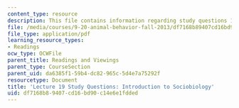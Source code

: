 ```yaml
---
content_type: resource
description: This file contains information regarding study questions 19.
file: /media/courses/9-20-animal-behavior-fall-2013/df7168b89407cd16bd90c14e6e1fdded_MIT9_20F13_L19_Qs.pdf
file_type: application/pdf
learning_resource_types:
- Readings
ocw_type: OCWFile
parent_title: Readings and Viewings
parent_type: CourseSection
parent_uid: da6385f1-59b4-dc82-965c-5d4e7a75292f
resourcetype: Document
title: 'Lecture 19 Study Questions: Introduction to Sociobiology'
uid: df7168b8-9407-cd16-bd90-c14e6e1fdded
---
```

